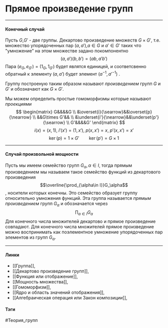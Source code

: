 # Прямое произведение групп
***
#### Конечный случай
Пусть $G$,$G'$ - две группы. Декартово произведение множеств $G\times G'$, т.е. множество упорядоченных пар $(a,a')$,$a\in G$ и $a'\in G'$ таких что "умножение" на этом множестве задано покомпонентно
$$
(a,a')(b,b')=(ab,a'b')
$$
Пара $(e_{G},e_{G'})=(1_{G},1_{G'})$ будет являтся единицей, и соответсвенно обратный к элементу $(a,a')$ будет элемент $(a^{-1},a'^{-1})$ .

Группу построеную таким образом называют *произведением* групп $G$ и $G'$ и обозначают как $G\times G'$.

Мы можем определить простые гомоморфизмы которые называют *проекциями*
$$
\begin{matrix}
G&&&&G \\ 
&\overset{i}{\searrow}&&\overset{p}{\nearrow} \\ 
&&G\times G'&& \\ 
&\underset{i'}{\nearrow}&&\underset{p'}{\searrow} \\ 
G'&&&&G'
\end{matrix}
$$
$$
i(x)=(x,1),\;i'(x')=(1,x'),\;p(x,x')=x,\;p'(x,x')=x'
$$
$$\ker(p)=1\times G'\qquad \ker(p')=G\times 1$$
***
#### Случай произвольной мощности
Пусть мы имеем семейство групп $G_\alpha,\alpha\in I$, тогда прямым произведением мы называем такое семейство функций из декартового произведения
$$\overline{\prod_{\alpha\in I}}G_\alpha$$
, носители которых конечны. Это семейство образует группу относительно умножения функций. Эта группа называется *прямым произведением* групп $G_\alpha$ и обозначается через 
$$\prod_{\alpha\in I}G_\alpha$$
Для конечного числа множителей декартово и прямое произведение совпадают.
Для конечного числа множителей прямое произведение можно воспринимать как поэлементное умножение упорядоченных пар элементов из групп $G_\alpha$.
***
#### Линки
- [[Группа]],
- [[Декартово произведение групп]],
- [[Функция или отображение]],
- [[Мощность множества]],
- [[Гомоморфизм]],
- [[Ядро и область значений отображения]],
- [[Алгебраическая операция или Закон композиции]],
#### Тэги 
 #Теория_групп 